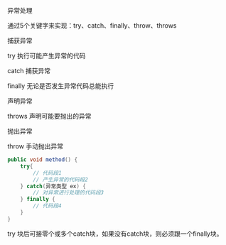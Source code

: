 异常处理

通过5个关键字来实现：try、catch、finally、throw、throws

捕获异常

try 执行可能产生异常的代码

catch 捕获异常

finally 无论是否发生异常代码总能执行

声明异常

throws 声明可能要抛出的异常

抛出异常

throw 手动抛出异常

```java
public void method() {
    try{
        // 代码段1
        // 产生异常的代码段2
    } catch(异常类型 ex) {
        // 对异常进行处理的代码段3
    } finally {
        // 代码段4
    }
}
```

try 块后可接零个或多个catch块，如果没有catch块，则必须跟一个finally块。

